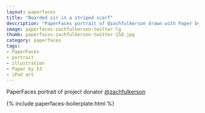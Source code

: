 ```yaml
---
layout: paperfaces
title: "Bearded sir in a striped scarf"
description: "PaperFaces portrait of @zachfulkerson drawn with Paper by 53 on an iPad."
image: paperfaces-zachfulkerson-twitter-lg
thumb: paperfaces-zachfulkerson-twitter-150.jpg
category: paperfaces
tags: 
- PaperFaces
- portrait
- illustration
- Paper by 53
- iPad art
---
```


PaperFaces portrait of project donator [@zachfulkerson](http://twitter.com/zachfulkerson)

{% include paperfaces-boilerplate.html %}